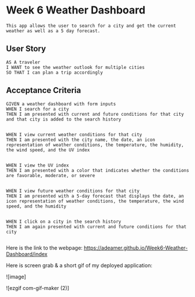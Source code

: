 
# Week 6 Weather Dashboard

```
This app allows the user to search for a city and get the current weather as well as a 5 day forecast.
```

## User Story

```
AS A traveler
I WANT to see the weather outlook for multiple cities
SO THAT I can plan a trip accordingly
```

## Acceptance Criteria

```
GIVEN a weather dashboard with form inputs
WHEN I search for a city
THEN I am presented with current and future conditions for that city and that city is added to the search history


WHEN I view current weather conditions for that city
THEN I am presented with the city name, the date, an icon representation of weather conditions, the temperature, the humidity, the wind speed, and the UV index


WHEN I view the UV index
THEN I am presented with a color that indicates whether the conditions are favorable, moderate, or severe


WHEN I view future weather conditions for that city
THEN I am presented with a 5-day forecast that displays the date, an icon representation of weather conditions, the temperature, the wind speed, and the humidity


WHEN I click on a city in the search history
THEN I am again presented with current and future conditions for that city


```

Here is the link to the webpage: https://adeamer.github.io/Week6-Weather-Dashboard/index

Here is screen grab & a short gif of my deployed application:

![image]

![ezgif com-gif-maker (2)]


